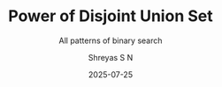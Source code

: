 ---
layout:     post
title:      "Power of Disjoint Union Set"
subtitle:   "All patterns of binary search"
date:       2025-07-25
author:     "Shreyas S N"
header-img: "img/post/dsu.png"
header-mask: 0.3
catalog:    true
tags:
  - Data Structures
  
---